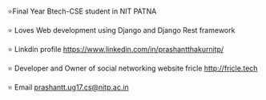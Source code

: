 ⭐Final Year Btech-CSE student in NIT PATNA

⭐ Loves Web development using Django and Django Rest framework

⭐ Linkdin profile https://www.linkedin.com/in/prashantthakurnitp/

⭐ Developer and Owner of social networking website fricle http://fricle.tech

⭐ Email prashantt.ug17.cs@nitp.ac.in

